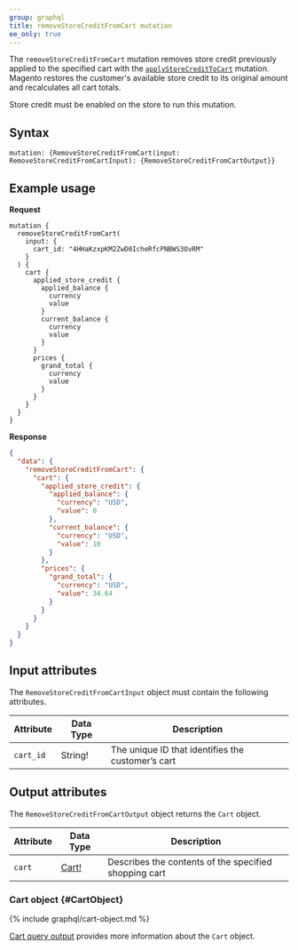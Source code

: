 ```yaml
---
group: graphql
title: removeStoreCreditFromCart mutation
ee_only: true
---
```


The `removeStoreCreditFromCart` mutation removes store credit previously applied to the specified cart with the [`applyStoreCreditToCart`]({{page.baseurl}}/graphql/mutations/apply-store-credit.html) mutation. Magento restores the customer's available store credit to its original amount and recalculates all cart totals.

Store credit must be enabled on the store to run this mutation.

## Syntax

`mutation: {RemoveStoreCreditFromCart(input: RemoveStoreCreditFromCartInput): {RemoveStoreCreditFromCartOutput}}`

## Example usage

**Request**

```text
mutation {
  removeStoreCreditFromCart(
    input: {
      cart_id: "4HHaKzxpKM2ZwD0IcheRfcPNBWS3OvRM"
    }
  ) {
    cart {
      applied_store_credit {
        applied_balance {
          currency
          value
        }
        current_balance {
          currency
          value
        }
      }
      prices {
        grand_total {
          currency
          value
        }
      }
    }
  }
}
```

**Response**

```json
{
  "data": {
    "removeStoreCreditFromCart": {
      "cart": {
        "applied_store_credit": {
          "applied_balance": {
            "currency": "USD",
            "value": 0
          },
          "current_balance": {
            "currency": "USD",
            "value": 10
          }
        },
        "prices": {
          "grand_total": {
            "currency": "USD",
            "value": 34.64
          }
        }
      }
    }
  }
}
```

## Input attributes

The `RemoveStoreCreditFromCartInput` object must contain the following attributes.

Attribute |  Data Type | Description
--- | --- | ---
`cart_id` | String! | The unique ID that identifies the customer’s cart

## Output attributes

The `RemoveStoreCreditFromCartOutput` object returns the `Cart` object.

Attribute |  Data Type | Description
--- | --- | ---
`cart` |[Cart!](#CartObject) | Describes the contents of the specified shopping cart

### Cart object {#CartObject}

{% include graphql/cart-object.md %}

[Cart query output]({{page.baseurl}}/graphql/reference/quote.html#cart-output) provides more information about the `Cart` object.
